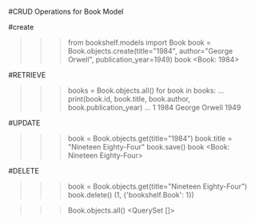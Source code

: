 #CRUD Operations for Book Model

#create

>>> from bookshelf.models import Book
>>> book = Book.objects.create(title="1984", author="George Orwell", publication_year=1949)
>>> book
<Book: 1984>

#RETRIEVE

>>> books = Book.objects.all()
>>> for book in books:
...     print(book.id, book.title, book.author, book.publication_year)
...
1 1984 George Orwell 1949

#UPDATE

>>> book = Book.objects.get(title="1984")
>>> book.title = "Nineteen Eighty-Four"
>>> book.save()
>>> book
<Book: Nineteen Eighty-Four>

#DELETE

>>> book = Book.objects.get(title="Nineteen Eighty-Four")
>>> book.delete()
(1, {'bookshelf.Book': 1})

>>> Book.objects.all()
<QuerySet []>

